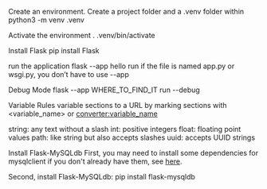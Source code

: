 Create an environment. Create a project folder and a .venv folder within
python3 -m venv .venv

Activate the environment
. .venv/bin/activate

Install Flask
pip install Flask

run the application
flask --app hello run
if the file is named app.py or wsgi.py, you don’t have to use --app

Debug Mode
flask --app WHERE_TO_FIND_IT run --debug

Variable Rules
variable sections to a URL by marking sections with <variable_name> or <converter:variable_name>

string:  any text without a slash
int: positive integers
float: floating point values
path: like string but also accepts slashes
uuid: accepts UUID strings


Install Flask-MySQLdb
First, you may need to install some dependencies for mysqlclient if you don't already have them, see [here](https://github.com/PyMySQL/mysqlclient#install).

Second, install Flask-MySQLdb:
pip install flask-mysqldb